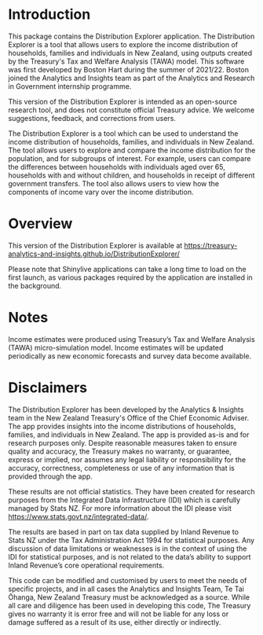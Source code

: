 # Introduction
This package contains the Distribution Explorer application. The Distribution Explorer is a 
tool that allows users to explore the income distribution of households, families and individuals
in New Zealand, using outputs created by the Treasury's Tax and Welfare Analysis (TAWA) model.
This software was first developed by Boston Hart during the summer of 2021/22. Boston joined the 
Analytics and Insights team as part of the Analytics and Research in Government internship 
programme.

This version of the Distribution Explorer is intended as an open-source research tool, and does 
not constitute official Treasury advice. We welcome suggestions, feedback, and corrections from users.

The Distribution Explorer is a tool which can be used to understand the income distribution of households, 
families, and individuals in New Zealand. The tool allows users to explore and compare the income distribution 
for the population, and for subgroups of interest. For example, users can compare the differences between 
households with individuals aged over 65, households with and without children, and households in receipt of 
different government transfers. The tool also allows users to view how the components of income vary over the 
income distribution.

# Overview

This version of the Distribution Explorer is available at https://treasury-analytics-and-insights.github.io/DistributionExplorer/

Please note that Shinylive applications can take a long time to load on the first launch, as various packages
required by the application are installed in the background. 

# Notes

Income estimates were produced using Treasury’s Tax and Welfare Analysis (TAWA) micro-simulation model.
Income estimates will be updated periodically as new economic forecasts
and survey data become available.

# Disclaimers

The Distribution Explorer has been developed by the Analytics & Insights team in the New Zealand Treasury's Office of the Chief Economic Adviser.
The app provides insights into the income distributions of households, families, and individuals in New Zealand. The app is provided as-is 
and for research purposes only. Despite reasonable measures taken to ensure quality and accuracy, the Treasury makes no warranty, or guarantee, 
express or implied, nor assumes any legal liability or responsibility for the accuracy, correctness, completeness or use of any information 
that is provided through the app.

These results are not official statistics. They have been created for research purposes from the Integrated Data Infrastructure (IDI) 
which is carefully managed by Stats NZ. For more information about the IDI please visit https://www.stats.govt.nz/integrated-data/.

The results are based in part on tax data supplied by Inland Revenue to Stats NZ under the Tax Administration Act 1994 for statistical purposes. 
Any discussion of data limitations or weaknesses is in the context of using the IDI for statistical purposes, 
and is not related to the data’s ability to support Inland Revenue’s core operational requirements.

This code can be modified and customised by users to meet the needs of specific
projects, and in all cases the Analytics and Insights Team,
Te Tai Ōhanga, New Zealand Treasury must be acknowledged as a source.
While all care and diligence has been used in developing this code,
The Treasury gives no warranty it is error free and will not be liable for any
loss or damage suffered as a result of its use, either directly or indirectly.
